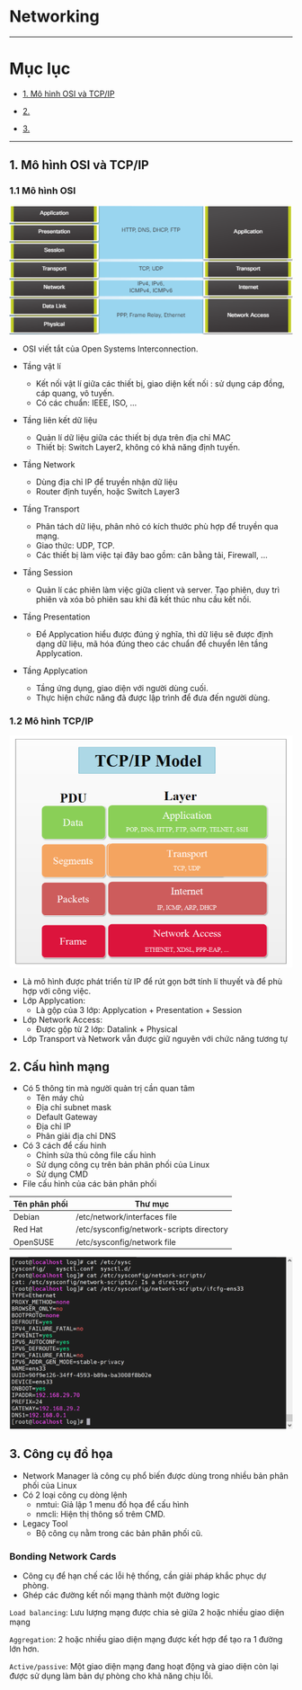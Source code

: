 # Networking

---

# Mục lục

* [1. Mô hình OSI và TCP/IP ](#1)

* [2. ](#2)

* [3. ](#3)

---

<a name = '1'></a>
## 1. Mô hình OSI và TCP/IP 

### 1.1 Mô hình OSI
![1](/image/osiandtcp.png)
- OSI viết tắt của Open Systems Interconnection. 

- Tầng vật lí
    - Kết nối vật lí giữa các thiết bị, giao diện kết nối : sử dụng cáp đồng, cáp quang, vô tuyến. 
    - Có các chuẩn: IEEE, ISO, ...

- Tầng liên kết dữ liệu
    - Quản lí dữ liệu giữa các thiết bị dựa trên địa chỉ MAC 
    - Thiết bị: Switch Layer2, không có khả năng định tuyến.

- Tầng Network 
    - Dùng địa chỉ IP để truyền nhận dữ liệu
    - Router định tuyến, hoặc Switch Layer3

- Tầng Transport 
    -  Phân tách dữ liệu, phân nhỏ có kích thước phù hợp để truyền qua mạng. 
    - Giao thức: UDP, TCP. 
    - Các thiết bị làm việc tại đây bao gồm: cân bằng tải, Firewall, ...

- Tầng Session
    - Quản lí các phiên làm việc giữa client và server. Tạo phiên, duy trì phiên và xóa bỏ phiên sau khi đã kết thúc nhu cầu kết nối.

- Tầng Presentation
    - Để Applycation hiểu được đúng ý nghĩa, thì dữ liệu sẽ được định dạng dữ liệu, mã hóa đúng theo các chuẩn để chuyển lên tầng Applycation. 

- Tầng Applycation
    - Tầng ứng dụng, giao diện với người dùng cuối. 
    - Thực hiện chức năng đã được lập trình để đưa đến người dùng. 

### 1.2 Mô hình TCP/IP

![2](/image/mo-hinh-mang-TCPIP.png)
- Là mô hình được phát triển từ IP để rút gọn bớt tính lí thuyết và để phù hợp với công việc.
- Lớp Applycation: 
    - Là gộp của 3 lớp: Applycation + Presentation + Session 
- Lớp Network Access: 
    - Được gộp từ 2 lớp: Datalink + Physical 
- Lớp Transport và Network vẫn được giữ nguyên với chức năng tương tự

<a name = '2'></a>
## 2. Cấu hình mạng
- Có 5 thông tin mà người quản trị cần quan tâm
    - Tên máy chủ 
    - Địa chỉ subnet mask
    - Default Gateway  
    - Địa chỉ IP 
    - Phân giải địa chỉ DNS
- Có 3 cách để cấu hình 
    - Chỉnh sửa thủ công file cấu hình 
    - Sử dụng công cụ trên bản phân phối của Linux
    - Sử dụng CMD
- File cấu hình của các bản phân phối 

| Tên phân phối | Thư mục| 
| ------------- | ------ |
| Debian | /etc/network/interfaces file |
| Red Hat | /etc/sysconfig/network-scripts directory |
| OpenSUSE | /etc/sysconfig/network file |

![3](/image/2021-03-17_15-45-43.png)

<a name = '3'></a>
## 3. Công cụ đồ họa
- Network Manager là công cụ phổ biến được dùng trong nhiều bản phân phối của Linux
- Có 2 loại công cụ dòng lệnh 
    - nmtui: Giả lập 1 menu đồ họa để cấu hình 
    - nmcli: Hiện thị thông số trêm CMD. 
- Legacy Tool
    - Bộ công cụ nằm trong các bản phân phối cũ.

### Bonding Network Cards
- Công cụ để hạn chế các lỗi hệ thống, cần giải pháp khắc phục dự phòng. 
- Ghép các đường kết nối mạng thành một đường logic

`Load balancing`: Lưu lượng mạng được chia sẻ giữa 2 hoặc nhiều giao diện mạng

`Aggregation`: 2 hoặc nhiều giao diện mạng được kết hợp để tạo ra 1 đường lớn hơn. 

`Active/passive`: Một giao diện mạng đang hoạt động và giao diện còn lại được sử dụng làm bản dự phòng cho khả năng chịu lỗi.


